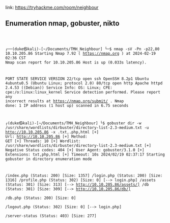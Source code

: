 link: https://tryhackme.com/room/neighbour
## Enumeration nmap, gobuster, nikto

<code>
  
┌──(duke㉿kali)-[~/Documents/TMH_Neighbour]
└─$ nmap  -sV -Pn -p22,80 10.10.205.86
Starting Nmap 7.92 ( https://nmap.org ) at 2024-02-19 02:36 CST
Nmap scan report for 10.10.205.86
Host is up (0.033s latency).

PORT   STATE SERVICE VERSION
22/tcp open  ssh     OpenSSH 8.2p1 Ubuntu 4ubuntu0.5 (Ubuntu Linux; protocol 2.0)
80/tcp open  http    Apache httpd 2.4.53 ((Debian))
Service Info: OS: Linux; CPE: cpe:/o:linux:linux_kernel
Service detection performed. Please report any incorrect results at https://nmap.org/submit/ .
Nmap done: 1 IP address (1 host up) scanned in 6.75 seconds

┌(duke㉿kali)-[~/Documents/TMH_Neighbour]
└$ gobuster dir -w /usr/share/wordlists/dirbuster/directory-list-2.3-medium.txt -u http://10.10.205.86 -x .txt,.php,html
[+] Url:                     http://10.10.205.86
[+] Method:                  GET
[+] Threads:                 10
[+] Wordlist:                /usr/share/wordlists/dirbuster/directory-list-2.3-medium.txt
[+] Negative Status codes:   404
[+] User Agent:              gobuster/3.1.0
[+] Extensions:              txt,php,html
[+] Timeout:                 10s
2024/02/19 02:37:17 Starting gobuster in directory enumeration mode

/index.php            (Status: 200) [Size: 1357]
/login.php            (Status: 200) [Size: 1316]
/profile.php          (Status: 302) [Size: 0] [--> login.php]
/assets               (Status: 301) [Size: 313] [--> http://10.10.205.86/assets/]
/db                   (Status: 301) [Size: 309] [--> http://10.10.205.86/db/]    
/db.php               (Status: 200) [Size: 0]                                    
/logout.php           (Status: 302) [Size: 0] [--> login.php]                    
/server-status        (Status: 403) [Size: 277]               

</code>
